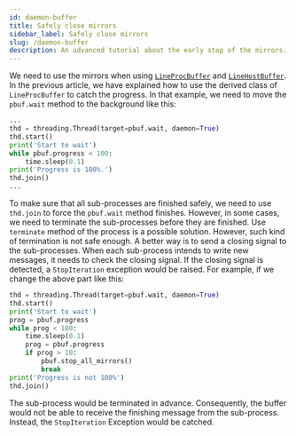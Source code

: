```yaml
---
id: daemon-buffer
title: Safely close mirrors
sidebar_label: Safely close mirrors
slug: /daemon-buffer
description: An advanced tutorial about the early stop of the mirrors.
---
```


We need to use the mirrors when using [`LineProcBuffer`](../apis/mproc/LineProcBuffer.mdx) and [`LineHostBuffer`](../apis/host/LineHostBuffer.mdx). In the previous article, we have explained how to use the derived class of `LineProcBuffer` to catch the progress. In that example, we need to move the `pbuf.wait` method to the background like this:

```python
...
thd = threading.Thread(target=pbuf.wait, daemon=True)
thd.start()
print('Start to wait')
while pbuf.progress < 100:
    time.sleep(0.1)
print('Progress is 100%.')
thd.join()
...
```

To make sure that all sub-processes are finished safely, we need to use `thd.join` to force the `pbuf.wait` method finishes. However, in some cases, we need to terminate the sub-processes before they are finished. Use `terminate` method of the process is a possible solution. However, such kind of termination is not safe enough. A better way is to send a closing signal to the sub-processes. When each sub-process intends to write new messages, it needs to check the closing signal. If the closing signal is detected, a `StopIteration` exception would be raised. For example, if we change the above part like this:

```python
thd = threading.Thread(target=pbuf.wait, daemon=True)
thd.start()
print('Start to wait')
prog = pbuf.progress
while prog < 100:
    time.sleep(0.1)
    prog = pbuf.progress
    if prog > 10:
        pbuf.stop_all_mirrors()
        break
print('Progress is not 100%')
thd.join()
```

The sub-process would be terminated in advance. Consequently, the buffer would not be able to receive the finishing message from the sub-process. Instead, the `StopIteration` Exception would be catched.

